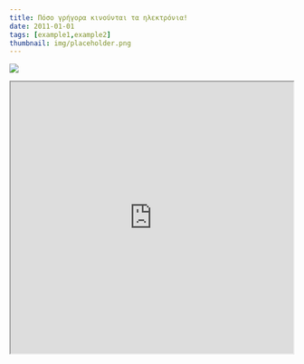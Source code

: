 ```yaml
---
title: Πόσο γρήγορα κινούνται τα ηλεκτρόνια!
date: 2011-01-01
tags: [example1,example2]
thumbnail: img/placeholder.png
---
```

![](http://digitalschool.minedu.gov.gr/modules/ebook/show.php/DSGL-B110/93/737,2756/images/img16-2.jpg) 
<iframe height="480" src="https://docs.google.com/file/d/0B4T-U5-yEriSNkZiaTFIYk9Bc1U/preview" width="500"></iframe>
